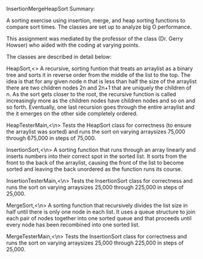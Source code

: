 InsertionMergeHeapSort Summary:

A sorting exercise using insertion, merge, and heap sorting functions to compare sort times. The classes are set up to analyze big O performance.

This assignment was mediated by the professor of the class (Dr. Gerry Howser) who aided with the coding at varying points. 

The classes are described in detail below:

HeapSort,<\>
A recursive, sorting funtion that treats an arraylist as a binary tree and sorts it in reverse order from the middle of the list to the top. The idea is that for any given node n that is less than half the size of the arraylist there are two children nodes 2n and 2n+1 that are uniquely the children of n. As the sort gets closer to the root, the recursive function is called increasingly more as the children nodes have children nodes and so on and so forth. Eventually, one last recursion goes through the entire arraylist and the it emerges on the other side completely ordered.

HeapTesterMain,<\n>
Tests the HeapSort class for correctness (to ensure the arraylist was sorted) and runs the sort on varying arraysizes 75,000 through 675,000 in steps of 75,000.

InsertionSort,<\n>
A sorting function that runs through an array linearly and inserts numbers into their correct spot in the sorted list. It sorts from the front to the back of the arraylist, causing the front of the list to become sorted and leaving the back unordered as the function runs its course.

InsertionTesterMain,<\n>
Tests the InsertionSort class for correctness and runs the sort on varying arraysizes 25,000 through 225,000 in steps of 25,000.

MergeSort,<\n>
A sorting function that recursively divides the list size in half until there is only one node in each list. It uses a queue structure to join each pair of nodes together into one sorted queue and that proceeds until every node has been recombined into one sorted list.

MergeTesterMain,<\n>
Tests the InsertionSort class for correctness and runs the sort on varying arraysizes 25,000 through 225,000 in steps of 25,000.
